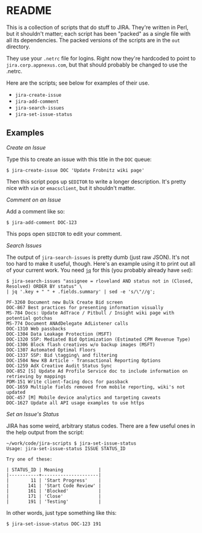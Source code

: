 README
======

This is a collection of scripts that do stuff to JIRA.  They're
written in Perl, but it shouldn't matter; each script has been
"packed" as a single file with all its dependencies.  The packed
versions of the scripts are in the `out` directory.

They use your `.netrc` file for logins.  Right now they're hardcoded
to point to `jira.corp.appnexus.com`, but that should probably be
changed to use the .netrc.

Here are the scripts; see below for examples of their use.

+ `jira-create-issue`
+ `jira-add-comment`
+ `jira-search-issues`
+ `jira-set-issue-status`


Examples
--------

*Create an Issue*

Type this to create an issue with this title in the `DOC` queue:

    $ jira-create-issue DOC 'Update Frobnitz wiki page'

Then this script pops up `$EDITOR` to write a longer description.
It's pretty nice with `vim` or `emacsclient`, but it shouldn't matter.

*Comment on an Issue*

Add a comment like so:

    $ jira-add-comment DOC-123

This pops open `$EDITOR` to edit your comment.

*Search Issues*

The output of `jira-search-issues` is pretty dumb (just raw JSON).
It's not too hard to make it useful, though.  Here's an example using
it to print out all of your current work.  You need
[`jq`](http://stedolan.github.io/jq/) for this (you probably already
have `sed`):

    $ jira-search-issues "assignee = rloveland AND status not in (Closed, Resolved) ORDER BY status" \
    | jq '.key + " " + .fields.summary' | sed -e 's/\"//g';

	PF-3260 Document new Bulk Create Bid screen
	DOC-867 Best practices for presenting information visually
	MS-784 Docs: Update AdTrace / Pitbull / Insight wiki page with potential gotchas
	MS-774 Document ANAdDelegate AdListener calls
	DOC-1310 Web passbacks
	DOC-1304 Data Leakage Protection (MSFT)
	DOC-1320 SSP: Mediated Bid Optimization (Estimated CPM Revenue Type)
	DOC-1306 Block flash creatives w/o backup images (MSFT)
	DOC-1307 Automated Optimal Floors
	DOC-1337 SSP: Bid \tagging\ and filtering
	DOC-1504 New KB Article - Transactional Reporting Options
	DOC-1259 AdX Creative Audit Status Sync
	DOC-852 [S] Update Ad Profile Service doc to include information on retrieving by mappings
	PDM-151 Write client-facing docs for passback
	DOC-1659 Multiple fields removed from mobile reporting, wiki's not updated
	DOC-457 [M] Mobile device analytics and targeting caveats
	DOC-1627 Update all API usage examples to use https

*Set an Issue's Status*

JIRA has some weird, arbitrary status codes.  There are a few useful
ones in the help output from the script:

	~/work/code/jira-scripts $ jira-set-issue-status 
	Usage: jira-set-issue-status ISSUE STATUS_ID

	Try one of these:

	| STATUS_ID | Meaning             |
	|-----------+---------------------|
	|        11 | 'Start Progress'    |
	|       141 | 'Start Code Review' |
	|       161 | 'Blocked'           |
	|       171 | 'Close'             |
	|       191 | 'Testing'           |

In other words, just type something like this:

    $ jira-set-issue-status DOC-123 191
